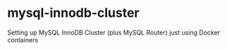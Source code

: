 # mysql-innodb-cluster
Setting up MySQL InnoDB Cluster (plus MySQL Router) just using Docker containers
